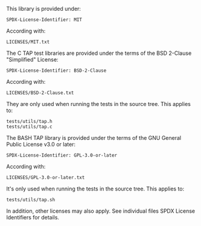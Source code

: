 This library is provided under:

	SPDX-License-Identifier: MIT

According with:

	LICENSES/MIT.txt


The C TAP test libraries are provided under the terms of the BSD 2-Clause
"Simplified" License:

	SPDX-License-Identifier: BSD-2-Clause

According with:

	LICENSES/BSD-2-Clause.txt

They are only used when running the tests in the source tree. This applies
to:

	tests/utils/tap.h
	tests/utils/tap.c


The BASH TAP library is provided under the terms of the GNU General Public
License v3.0 or later:

	SPDX-License-Identifier: GPL-3.0-or-later

According with:

	LICENSES/GPL-3.0-or-later.txt

It's only used when running the tests in the source tree. This applies to:

	tests/utils/tap.sh


In addition, other licenses may also apply. See individual files SPDX License
Identifiers for details.
